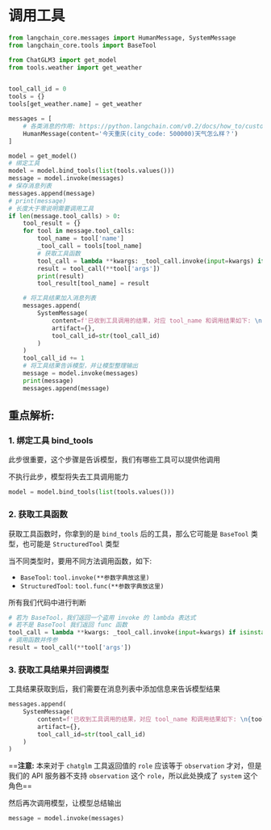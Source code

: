 # 调用工具

```python
from langchain_core.messages import HumanMessage, SystemMessage
from langchain_core.tools import BaseTool

from ChatGLM3 import get_model
from tools.weather import get_weather


tool_call_id = 0
tools = {}
tools[get_weather.name] = get_weather

messages = [
    # 各类消息的作用: https://python.langchain.com/v0.2/docs/how_to/custom_chat_model/#messages
    HumanMessage(content='今天重庆(city_code: 500000)天气怎么样？')
]

model = get_model()
# 绑定工具
model = model.bind_tools(list(tools.values()))
message = model.invoke(messages)
# 保存消息列表
messages.append(message)
# print(message)
# 长度大于零说明需要调用工具
if len(message.tool_calls) > 0:
    tool_result = {}
    for tool in message.tool_calls:
        tool_name = tool['name']
        _tool_call = tools[tool_name]
        # 获取工具函数
        tool_call = lambda **kwargs: _tool_call.invoke(input=kwargs) if isinstance(_tool_call, BaseTool) else _tool_call.func
        result = tool_call(**tool['args'])
        print(result)
        tool_result[tool_name] = result

    # 将工具结果加入消息列表
    messages.append(
        SystemMessage(
            content=f'已收到工具调用的结果，对应 tool_name 和调用结果如下: \n{tool_result}。\n请根据工具结果回答用户的问题。',
            artifact={},
            tool_call_id=str(tool_call_id)
        )
    )
    tool_call_id += 1
    # 将工具结果告诉模型，并让模型整理输出
    message = model.invoke(messages)
    print(message)
    messages.append(message)
```

## 重点解析:

### 1. 绑定工具 bind_tools

此步很重要，这个步骤是告诉模型，我们有哪些工具可以提供他调用

不执行此步，模型将失去工具调用能力

```python
model = model.bind_tools(list(tools.values()))
```

### 2. 获取工具函数

获取工具函数时，你拿到的是 `bind_tools` 后的工具，那么它可能是 `BaseTool` 类型，也可能是 `StructuredTool` 类型

当不同类型时，要用不同方法调用函数，如下:

- `BaseTool`: `tool.invoke(**参数字典放这里)`
- `StructuredTool`: `tool.func(**参数字典放这里)`

所有我们代码中进行判断

```python
# 若为 BaseTool，我们返回一个盗用 invoke 的 lambda 表达式
# 若不是 BaseTool 我们返回 func 函数
tool_call = lambda **kwargs: _tool_call.invoke(input=kwargs) if isinstance(_tool_call, BaseTool) else _tool_call.func
# 调用函数并传参
result = tool_call(**tool['args'])
```

### 3. 获取工具结果并回调模型

工具结果获取到后，我们需要在消息列表中添加信息来告诉模型结果

```python
messages.append(
    SystemMessage(
        content=f'已收到工具调用的结果，对应 tool_name 和调用结果如下: \n{tool_result}。\n请根据工具结果回答用户的问题。',
        artifact={},
        tool_call_id=str(tool_call_id)
    )
)
```

==**注意:** 本来对于 `chatglm` 工具返回值的 `role` 应该等于 `observation` 才对，但是我们的 API 服务器不支持 `observation` 这个 `role`，所以此处换成了 `system` 这个角色==

然后再次调用模型，让模型总结输出

```python
message = model.invoke(messages)
```